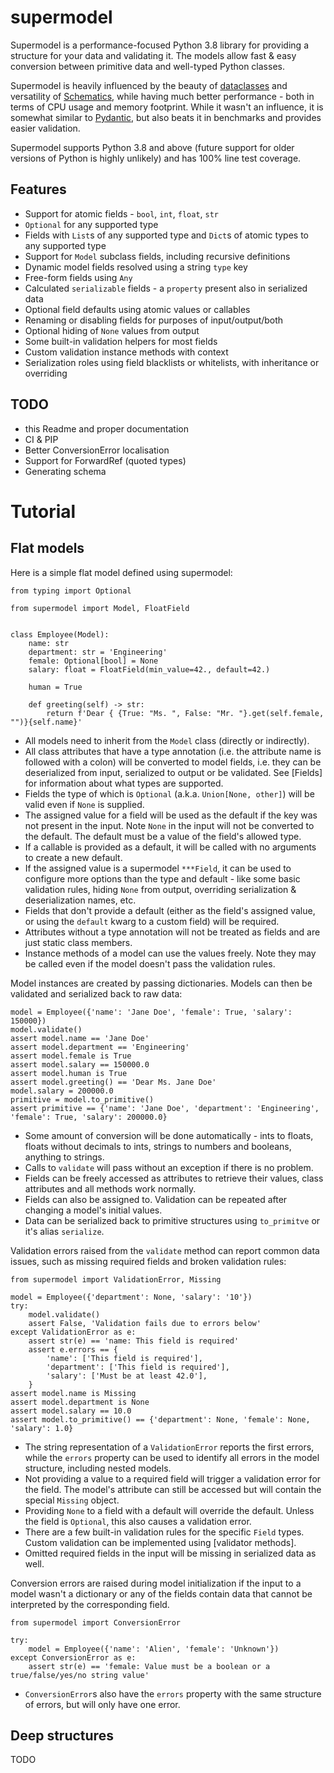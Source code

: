 # supermodel

Supermodel is a performance-focused Python 3.8 library for providing a structure for your data and validating it.
The models allow fast & easy conversion between primitive data and well-typed Python classes.

Supermodel is heavily influenced by the beauty of [dataclasses](https://docs.python.org/3/library/dataclasses.html)
and versatility of [Schematics](https://schematics.readthedocs.io/), while having much better performance - both in
terms of CPU usage and memory footprint. While it wasn't an influence, it is somewhat similar to
[Pydantic](https://pydantic-docs.helpmanual.io/), but also beats it in benchmarks and provides easier validation.

Supermodel supports Python 3.8 and above (future support for older versions of Python is highly unlikely) and
has 100% line test coverage.

## Features
- Support for atomic fields - `bool`, `int`, `float`, `str`
- `Optional` for any supported type
- Fields with `List`s of any supported type and `Dict`s of atomic types to any supported type
- Support for `Model` subclass fields, including recursive definitions
- Dynamic model fields resolved using a string `type` key
- Free-form fields using `Any`
- Calculated `serializable` fields - a `property` present also in serialized data
- Optional field defaults using atomic values or callables
- Renaming or disabling fields for purposes of input/output/both
- Optional hiding of `None` values from output
- Some built-in validation helpers for most fields
- Custom validation instance methods with context
- Serialization roles using field blacklists or whitelists, with inheritance or overriding

## TODO
- this Readme and proper documentation
- CI & PIP
- Better ConversionError localisation
- Support for ForwardRef (quoted types)
- Generating schema

# Tutorial

## Flat models

Here is a simple flat model defined using supermodel:
```
from typing import Optional

from supermodel import Model, FloatField


class Employee(Model):
    name: str
    department: str = 'Engineering'
    female: Optional[bool] = None
    salary: float = FloatField(min_value=42., default=42.)

    human = True

    def greeting(self) -> str:
        return f'Dear { {True: "Ms. ", False: "Mr. "}.get(self.female, "")}{self.name}'
```
* All models need to inherit from the `Model` class (directly or indirectly).
* All class attributes that have a type annotation (i.e. the attribute name is followed with a colon) will be converted
    to model fields, i.e. they can be deserialized from input, serialized to output or be validated.
    See [Fields] for information about what types are supported.
* Fields the type of which is `Optional` (a.k.a. `Union[None, other]`) will be valid even if `None` is supplied.
* The assigned value for a field will be used as the default if the key was not present in the input. Note `None` in the
    input will not be converted to the default. The default must be a value of the field's allowed type.
* If a callable is provided as a default, it will be called with no arguments to create a new default.
* If the assigned value is a supermodel `***Field`, it can be used to configure more options than the type and default -
    like some basic validation rules, hiding `None` from output, overriding serialization & deserialization names, etc.
* Fields that don't provide a default (either as the field's assigned value, or using the `default` kwarg to a custom
    field) will be required.
* Attributes without a type annotation will not be treated as fields and are just static class members.
* Instance methods of a model can use the values freely. Note they may be called even if the model doesn't pass the
    validation rules.

Model instances are created by passing dictionaries. Models can then be validated and serialized back to raw data:
```
model = Employee({'name': 'Jane Doe', 'female': True, 'salary': 150000})
model.validate()
assert model.name == 'Jane Doe'
assert model.department == 'Engineering'
assert model.female is True
assert model.salary == 150000.0
assert model.human is True
assert model.greeting() == 'Dear Ms. Jane Doe'
model.salary = 200000.0
primitive = model.to_primitive()
assert primitive == {'name': 'Jane Doe', 'department': 'Engineering', 'female': True, 'salary': 200000.0}
```
* Some amount of conversion will be done automatically - ints to floats, floats without decimals to ints,
    strings to numbers and booleans, anything to strings.
* Calls to `validate` will pass without an exception if there is no problem.
* Fields can be freely accessed as attributes to retrieve their values, class attributes and all methods work normally.
* Fields can also be assigned to. Validation can be repeated after changing a model's initial values.
* Data can be serialized back to primitive structures using `to_primitve` or it's alias `serialize`.

Validation errors raised from the `validate` method can report common data issues, such as missing required fields
    and broken validation rules:
```
from supermodel import ValidationError, Missing

model = Employee({'department': None, 'salary': '10'})
try:
    model.validate()
    assert False, 'Validation fails due to errors below'
except ValidationError as e:
    assert str(e) == 'name: This field is required'
    assert e.errors == {
        'name': ['This field is required'],
        'department': ['This field is required'],
        'salary': ['Must be at least 42.0'],
    }
assert model.name is Missing
assert model.department is None
assert model.salary == 10.0
assert model.to_primitive() == {'department': None, 'female': None, 'salary': 1.0}
```
* The string representation of a `ValidationError` reports the first errors, while the `errors` property can be used
    to identify all errors in the model structure, including nested models.
* Not providing a value to a required field will trigger a validation error for the field. The model's attribute can
    still be accessed but will contain the special `Missing` object.
* Providing `None` to a field with a default will override the default. Unless the field is `Optional`, this also causes
    a validation error.
* There are a few built-in validation rules for the specific `Field` types. Custom validation can be implemented using
    [validator methods].
* Omitted required fields in the input will be missing in serialized data as well.

Conversion errors are raised during model initialization if the input to a model wasn't a dictionary or any of
    the fields contain data that cannot be interpreted by the corresponding field.
```
from supermodel import ConversionError

try:
    model = Employee({'name': 'Alien', 'female': 'Unknown'})
except ConversionError as e:
    assert str(e) == 'female: Value must be a boolean or a true/false/yes/no string value'
```
* `ConversionError`s also have the `errors` property with the same structure of errors, but will only have one error.


## Deep structures
TODO
